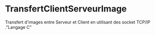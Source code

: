 # TransfertClientServeurImage
Transfert d'images entre Serveur et Client en utilisant des socket TCP/IP  ."Langage C"
